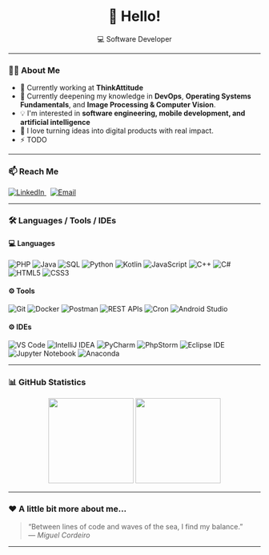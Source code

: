 <h1 align="center">👋 Hello! </h1>

<p align="center">
  💻 Software Developer
</p>

---

### 👨‍💼 About Me

- 🔭 Currently working at **ThinkAttitude**
- 🌱 Currently deepening my knowledge in **DevOps**, **Operating Systems Fundamentals**, and **Image Processing & Computer Vision**.
- 💡 I'm interested in **software engineering, mobile development, and artificial intelligence**
- 💬 I love turning ideas into digital products with real impact.
- ⚡ TODO

---

### 📫 Reach Me

<p align="left">
  <a href="https://www.linkedin.com/in/miguelandrecordeiro/" target="_blank">
    <img src="https://img.shields.io/badge/LinkedIn-blue?logo=linkedin&logoColor=white" alt="LinkedIn">
  </a>
  &nbsp;
  <a href="mailto:miguel.cordeiro@drawline.pt">
    <img src="https://img.shields.io/badge/Email-red?logo=gmail&logoColor=white" alt="Email">
  </a>
</p>

---

### 🛠️ Languages / Tools / IDEs

#### 💻 Languages
![PHP](https://img.shields.io/badge/PHP-777BB4?logo=php&logoColor=white)
![Java](https://img.shields.io/badge/Java-007396?logo=openjdk&logoColor=white)
![SQL](https://img.shields.io/badge/MySQL-4479A1?logo=mysql&logoColor=white)
![Python](https://img.shields.io/badge/Python-3776AB?logo=python&logoColor=white)
![Kotlin](https://img.shields.io/badge/Kotlin-0095D5?logo=kotlin&logoColor=white)
![JavaScript](https://img.shields.io/badge/JavaScript-F7DF1E?logo=javascript&logoColor=black)
![C++](https://img.shields.io/badge/C++-00599C?logo=cplusplus&logoColor=white)
![C#](https://img.shields.io/badge/C%23-239120?logo=csharp&logoColor=white)
![HTML5](https://img.shields.io/badge/HTML5-E34F26?logo=html5&logoColor=white)
![CSS3](https://img.shields.io/badge/CSS3-1572B6?logo=css3&logoColor=white)



#### ⚙️ Tools
![Git](https://img.shields.io/badge/Git-F05032?logo=git&logoColor=white)
![Docker](https://img.shields.io/badge/Docker-2496ED?logo=docker&logoColor=white)
![Postman](https://img.shields.io/badge/Postman-FF6C37?logo=postman&logoColor=white)
![REST APIs](https://img.shields.io/badge/REST%20APIs-02569B?logo=swagger&logoColor=white)
![Cron](https://img.shields.io/badge/Cron-000000?logo=linux&logoColor=white)
![Android Studio](https://img.shields.io/badge/Android%20Studio-3DDC84?logo=android-studio&logoColor=white)



#### ⚙️ IDEs
![VS Code](https://img.shields.io/badge/VS%20Code-007ACC?logo=visual-studio-code&logoColor=white)
![IntelliJ IDEA](https://img.shields.io/badge/IntelliJ%20IDEA-000000?logo=intellij-idea&logoColor=white)
![PyCharm](https://img.shields.io/badge/PyCharm-21D789?logo=pycharm&logoColor=white)
![PhpStorm](https://img.shields.io/badge/PhpStorm-7A57D1?logo=phpstorm&logoColor=white)
![Eclipse IDE](https://img.shields.io/badge/Eclipse%20IDE-2C2255?logo=eclipse-ide&logoColor=white)
![Jupyter Notebook](https://img.shields.io/badge/Jupyter-F37626?logo=jupyter&logoColor=white)
![Anaconda](https://img.shields.io/badge/Anaconda-44A833?logo=anaconda&logoColor=white)



---

### 📊 GitHub Statistics

<p align="center">
  <img height="170em" src="https://github-readme-stats.vercel.app/api?username=miguelac4&show_icons=true&theme=tokyonight&hide_border=true" />
  <img height="170em" src="https://github-readme-stats.vercel.app/api/top-langs/?username=miguelac4&layout=compact&theme=tokyonight&hide_border=true" />
</p>

---

### ❤️ A little bit more about me...

> “Between lines of code and waves of the sea, I find my balance.”  
> — *Miguel Cordeiro*
---
